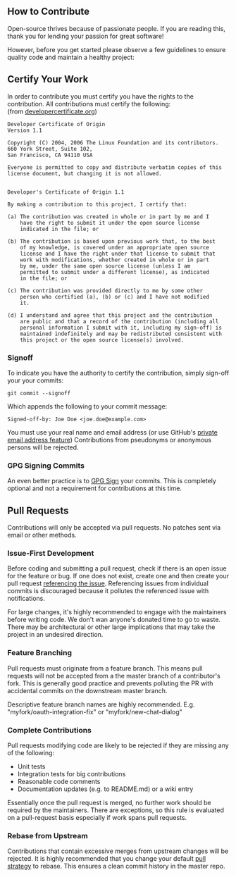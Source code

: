 ## How to Contribute

Open-source thrives because of passionate people.
If you are reading this, thank you for lending your passion for great software!

However, before you get started please observe a few guidelines to ensure quality code and maintain a healthy project:

## Certify Your Work

In order to contribute you must certify you have the rights to the contribution.
All contributions must certify the following:  
(from [developercertificate.org](http://developercertificate.org/))

```
Developer Certificate of Origin
Version 1.1

Copyright (C) 2004, 2006 The Linux Foundation and its contributors.
660 York Street, Suite 102,
San Francisco, CA 94110 USA

Everyone is permitted to copy and distribute verbatim copies of this
license document, but changing it is not allowed.


Developer's Certificate of Origin 1.1

By making a contribution to this project, I certify that:

(a) The contribution was created in whole or in part by me and I
    have the right to submit it under the open source license
    indicated in the file; or

(b) The contribution is based upon previous work that, to the best
    of my knowledge, is covered under an appropriate open source
    license and I have the right under that license to submit that
    work with modifications, whether created in whole or in part
    by me, under the same open source license (unless I am
    permitted to submit under a different license), as indicated
    in the file; or

(c) The contribution was provided directly to me by some other
    person who certified (a), (b) or (c) and I have not modified
    it.

(d) I understand and agree that this project and the contribution
    are public and that a record of the contribution (including all
    personal information I submit with it, including my sign-off) is
    maintained indefinitely and may be redistributed consistent with
    this project or the open source license(s) involved.
```

### Signoff

To indicate you have the authority to certify the contribution, simply sign-off your your commits:

```
git commit --signoff
```

Which appends the following to your commit message:

```
Signed-off-by: Joe Doe <joe.doe@example.com>
```
You must use your real name and email address (or use GitHub's [private email address feature](https://help.github.com/articles/keeping-your-email-address-private/))
Contributions from pseudonyms or anonymous persons will be rejected. 

### GPG Signing Commits

An even better practice is to [GPG Sign](https://ariejan.net/2014/06/04/gpg-sign-your-git-commits/) your commits.
This is completely optional and not a requirement for contributions at this time.

## Pull Requests

Contributions will only be accepted via pull requests.
No patches sent via email or other methods.

### Issue-First Development

Before coding and submitting a pull request, check if there is an open issue for the feature or bug.
If one does not exist, create one and then create your pull request [referencing the issue](https://github.com/blog/1506-closing-issues-via-pull-requests).
Referencing issues from individual commits is discouraged because it pollutes the referenced issue with notifications.

For large changes, it's highly recommended to engage with the maintainers before writing code.
We don't wan anyone's donated time to go to waste.
There may be architectural or other large implications that may take the project in an undesired direction.

### Feature Branching

Pull requests must originate from a feature branch.
This means pull requests will not be accepted from a the master branch of a contributor's fork.
This is generally good practice and prevents polluting the PR with accidental commits on the downstream master branch.

Descriptive feature branch names are highly recommended. E.g. "myfork/oauth-integration-fix" or "myfork/new-chat-dialog"

### Complete Contributions

Pull requests modifying code are likely to be rejected if they are missing any of the following:
* Unit tests
* Integration tests for big contributions
* Reasonable code comments
* Documentation updates (e.g. to README.md) or a wiki entry 

Essentially once the pull request is merged, no further work should be required by the maintainers.
There are exceptions, so this rule is evaluated on a pull-request basis especially if work spans pull requests. 


### Rebase from Upstream

Contributions that contain excessive merges from upstream changes will be rejected.
It is highly recommended that you change your default [pull strategy](http://alblue.bandlem.com/2011/06/git-tip-of-week-pulling-and-rebasing.html) to rebase.
This ensures a clean commit history in the master repo.









